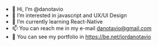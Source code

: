 - 👋 Hi, I’m @danotavio
- 👀 I’m interested in javascript and UX/UI Design
- 🌱 I’m currently learning React-Native
- 📫 You can reach me in my e-mail danotavio@gmail.com
- 🦾 You can see my portfolio in https://be.net/jordanotavio
